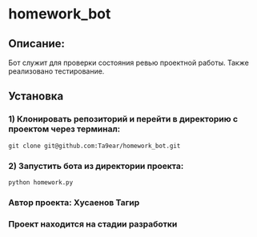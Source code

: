 # homework_bot

## Описание:
Бот служит для проверки состояния ревью проектной работы. Также реализовано тестирование.

## Установка

### 1) Клонировать репозиторий и перейти в директорию с проектом через терминал:
```
git clone git@github.com:Ta9ear/homework_bot.git
```

### 2) Запустить бота из директории проекта:
```
python homework.py
```
### Автор проекта: Хусаенов Тагир
### Проект находится на стадии разработки
